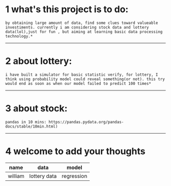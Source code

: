 # 1 what's this project is to do:
	by obtaining large amount of data, find some clues toward valueable investiments. currently i am considering stock data and lottery data(lol),just for fun , but aiming at learning basic data processing technology.*

-----

# 2 about lottery:
	i have built a simulator for basic statistic verify, for lottery, I think using probability model could reveal something(or not). this try would end as soon as when our model failed to predict 100 times*

-----
# 3 about stock:
	pandas in 10 mins: https://pandas.pydata.org/pandas-docs/stable/10min.html)
		
-----
# 4 welcome to add your thoughts

name|data|model
---|---|---
william|lottery data| regression
